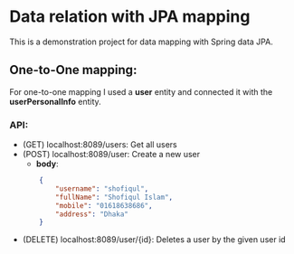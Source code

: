 # Data relation with JPA mapping
This is a demonstration project for data mapping with Spring data JPA.

## One-to-One mapping:
For one-to-one mapping I used a **user** entity and connected it with the **userPersonalInfo** entity.

### API:
- (GET) localhost:8089/users: Get all users
- (POST) localhost:8089/user: Create a new user
	- **body**:
	```json
		{
			"username": "shofiqul",
			"fullName": "Shofiqul Islam",
			"mobile": "01618638686",
			"address": "Dhaka"
		}
	```
- (DELETE) localhost:8089/user/{id}: Deletes a user by the given user id